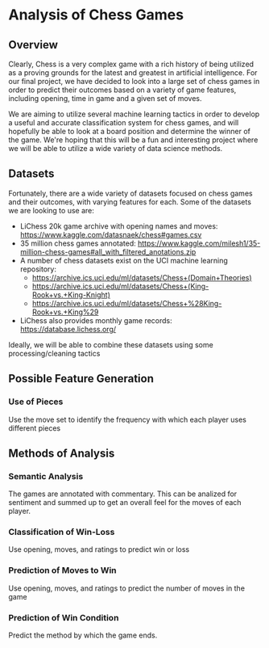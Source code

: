# Analysis of Chess Games

## Overview
Clearly, Chess is a very complex game with a rich history of being utilized as a proving grounds for the latest and greatest in artificial intelligence. For our final project, we have decided to look into a large set of chess games in order to predict their outcomes based on a variety of game features, including opening, time in game and a given set of moves. 

We are aiming to utilize several machine learning tactics in order to develop a useful and accurate classification system for chess games, and will hopefully be able to look at a board position and determine the winner of the game. We're hoping that this will be a fun and interesting project where we will be able to utilize a wide variety of data science methods.

## Datasets
Fortunately, there are a wide variety of datasets focused on chess games and their outcomes, with varying features for each.
Some of the datasets we are looking to use are:
* LiChess 20k game archive with opening names and moves: https://www.kaggle.com/datasnaek/chess#games.csv
* 35 million chess games annotated: https://www.kaggle.com/milesh1/35-million-chess-games#all_with_filtered_anotations.zip
* A number of chess datasets exist on the UCI machine learning repository:
  - https://archive.ics.uci.edu/ml/datasets/Chess+(Domain+Theories)
  - https://archive.ics.uci.edu/ml/datasets/Chess+(King-Rook+vs.+King-Knight)
  - https://archive.ics.uci.edu/ml/datasets/Chess+%28King-Rook+vs.+King%29
* LiChess also provides monthly game records: https://database.lichess.org/

Ideally, we will be able to combine these datasets using some processing/cleaning tactics
## Possible Feature Generation

### Use of Pieces
Use the move set to identify the frequency with which each player uses different pieces

## Methods of Analysis

### Semantic Analysis
The games are annotated with commentary. This can be analized for sentiment and summed up to get an overall feel for the moves of each player.

### Classification of Win-Loss
Use opening, moves, and ratings to predict win or loss

### Prediction of Moves to Win
Use opening, moves, and ratings to predict the number of moves in the game

### Prediction of Win Condition
Predict the method by which the game ends.

